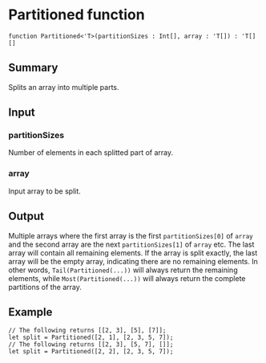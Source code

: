 # Partitioned function

`function Partitioned<'T>(partitionSizes : Int[], array : 'T[]) : 'T[][]`

## Summary
Splits an array into multiple parts.

## Input
### partitionSizes
Number of elements in each splitted part of array.
### array
Input array to be split.

## Output
Multiple arrays where the first array is the first `partitionSizes[0]` of `array`
and the second array are the next `partitionSizes[1]` of `array` etc. The last array
will contain all remaining elements. If the array is split exactly, the
last array will be the empty array, indicating there are no remaining elements.
In other words, `Tail(Partitioned(...))` will always return the remaining
elements, while `Most(Partitioned(...))` will always return the complete
partitions of the array.

## Example
```qsharp
// The following returns [[2, 3], [5], [7]];
let split = Partitioned([2, 1], [2, 3, 5, 7]);
// The following returns [[2, 3], [5, 7], []];
let split = Partitioned([2, 2], [2, 3, 5, 7]);
```
